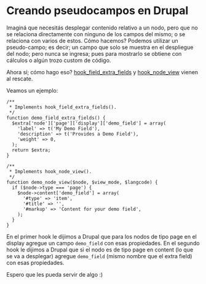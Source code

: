 # Creando pseudocampos en Drupal

Imaginá que necesitás desplegar contenido relativo a un nodo, pero que no se relaciona directamente con ninguno de los campos del mismo; o se relaciona con varios de estos. Cómo hacemos? Podemos utilizar un pseudo-campo; es decir; un campo que solo se muestra en el despliegue del nodo; pero nunca se ingresa; pues para mostrarlo se obtiene con cálculos o algún trozo custom de código.

Ahora sí; cómo hago eso? [hook_field_extra_fields](https://api.drupal.org/api/drupal/modules%21field%21field.api.php/function/hook_field_extra_fields/7) y [hook_node_view](https://api.drupal.org/api/drupal/modules%21node%21node.api.php/function/hook_node_view/7) vienen al rescate.

Veamos un ejemplo:

```
/**
 * Implements hook_field_extra_fields().
 */
function demo_field_extra_fields() {
  $extra['node']['page']['display']['demo_field'] = array(
    'label' => t('My Demo Field'),
    'description' => t('Provides a Demo Field'),
    'weight' => 0,
  );
  return $extra;
}

/**
 * Implements hook_node_view().
 */
function demo_node_view($node, $view_mode, $langcode) {
  if ($node->type === 'page') {
    $node->content['demo_field'] = array(
      '#type' => 'item',
      '#title' => '',
      '#markup' => 'Content for your demo field',
    );
  }
}
```

En el primer hook le dijimos a Drupal que para los nodos de tipo page en el display agregue un campo ```demo_field``` con esas propiedades. En el segundo hook le dijimos a Drupal que si el nodo es de tipo page en content (lo que se va a desplegar) agregue ```demo_field``` (mismo nombre que el extra field) con esas propiedades.

Espero que les pueda servir de algo :)